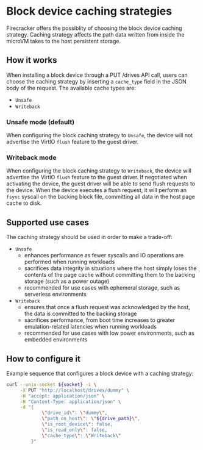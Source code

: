 # Block device caching strategies

Firecracker offers the possiblity of choosing the block device caching strategy.
Caching strategy affects the path data written from inside the microVM takes to
the host persistent storage.

## How it works

When installing a block device through a PUT /drives API call, users can choose
the caching strategy by inserting a `cache_type` field in the JSON body of the
request. The available cache types are:

- `Unsafe`
- `Writeback`

### Unsafe mode (default)

When configuring the block caching strategy to `Unsafe`, the device will not
advertise the VirtIO `flush` feature to the guest driver.

### Writeback mode

When configuring the block caching strategy to `Writeback`, the device will
advertise the VirtIO `flush` feature to the guest driver. If negotiated when
activating the device, the guest driver will be able to send flush requests to
the device. When the device executes a flush request, it will perform an `fsync`
syscall on the backing block file, committing all data in the host page cache to
disk.

## Supported use cases

The caching strategy should be used in order to make a trade-off:

- `Unsafe`
  - enhances performance as fewer syscalls and IO operations are performed when
    running workloads
  - sacrifices data integrity in situations where the host simply loses the
    contents of the page cache without committing them to the backing storage
    (such as a power outage)
  - recommended for use cases with ephemeral storage, such as serverless
    environments
- `Writeback`
  - ensures that once a flush request was acknowledged by the host, the data is
    committed to the backing storage
  - sacrifices performance, from boot time increases to greater
    emulation-related latencies when running workloads
  - recommended for use cases with low power environments, such as embedded
    environments

## How to configure it

Example sequence that configures a block device with a caching strategy:

```bash
curl --unix-socket ${socket} -i \
     -X PUT "http://localhost/drives/dummy" \
     -H "accept: application/json" \
     -H "Content-Type: application/json" \
     -d "{
             \"drive_id\": \"dummy\",
             \"path_on_host\": \"${drive_path}\",
             \"is_root_device\": false,
             \"is_read_only\": false,
             \"cache_type\": \"Writeback\"
         }"
```

